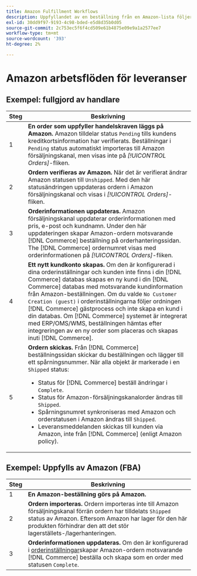 ```yaml
---
title: Amazon Fulfillment Workflows
description: Uppfyllandet av en beställning från en Amazon-lista följer en specifik sekvens från beställning som skickas till leverans.
exl-id: 30dd9f97-9193-4c98-bded-e5d8d35b0d05
source-git-commit: 2c753ec5f6f4cd509e61b4875e09e9a1a2577ee7
workflow-type: tm+mt
source-wordcount: '393'
ht-degree: 2%

---
```


# Amazon arbetsflöden för leveranser

## Exempel: fullgjord av handlare

| Steg | Beskrivning |
|----|----|
| 1 | **En order som uppfyller handelskraven läggs på Amazon.** Amazon tilldelar status `Pending` tills kundens kreditkortsinformation har verifierats. Beställningar i `Pending` status automatiskt importeras till Amazon försäljningskanal, men visas inte på _[!UICONTROL Orders]_-fliken. |
| 2 | **Ordern verifieras av Amazon.** När det är verifierat ändrar Amazon statusen till `Unshipped`. Med den här statusändringen uppdateras ordern i Amazon försäljningskanal och visas i _[!UICONTROL Orders]_-fliken. |
| 3 | **Orderinformationen uppdateras.** Amazon försäljningskanal uppdaterar orderinformationen med pris, e-post och kundnamn. Under den här uppdateringen skapar Amazon-ordern motsvarande [!DNL Commerce] beställning på orderhanteringssidan. The [!DNL Commerce] ordernumret visas med orderinformationen på _[!UICONTROL Orders]_-fliken. |
| 4 | **Ett nytt kundkonto skapas.** Om den är konfigurerad i dina orderinställningar och kunden inte finns i din [!DNL Commerce] databas skapas en ny kund i din [!DNL Commerce] databas med motsvarande kundinformation från Amazon-beställningen. Om du valde `No Customer Creation (guest)` i orderinställningarna följer ordningen [!DNL Commerce] gästprocess och inte skapa en kund i din databas. Om [!DNL Commerce] systemet är integrerat med ERP/OMS/WMS, beställningen hämtas efter integreringen av en ny order som placeras och skapas inuti [!DNL Commerce]. |
| 5 | **Ordern skickas.** Från [!DNL Commerce] beställningssidan skickar du beställningen och lägger till ett spårningsnummer. När alla objekt är markerade i en `Shipped` status:<ul><li>Status för [!DNL Commerce] beställ ändringar i `Complete`.</li><li>Status för Amazon-försäljningskanalorder ändras till `Shipped`.</li><li>Spårningsnumret synkroniseras med Amazon och orderstatusen i Amazon ändras till `Shipped`.</li><li>Leveransmeddelanden skickas till kunden via Amazon, inte från [!DNL Commerce] (enligt Amazon policy). |

## Exempel: Uppfylls av Amazon (FBA)

| Steg | Beskrivning |
|---|---|
| 1 | **En Amazon-beställning görs på Amazon.** |
| 2 | **Ordern importeras.** Ordern importeras inte till Amazon försäljningskanal förrän ordern har tilldelats `Shipped` status av Amazon. Eftersom Amazon har lager för den här produkten förhindrar den att det stör lagerställets-/lagerhanteringen. |
| 3 | **Orderinformationen uppdateras.** Om den är konfigurerad i [orderinställningar](./order-settings.md)skapar Amazon-ordern motsvarande [!DNL Commerce] beställa och skapa som en order med statusen `Complete`. |
